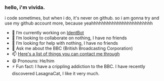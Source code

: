 ### hello, i'm vivida.

i code sometimes, but when i do, it's never on github. so i am gonna try and use my github account more, because yeahhhhhhhhhhhhhhhhhhhhhhhh


- 🔭 I’m currently working on [IdentBot](https://vvd.wtf/identbot)
- 👯 I’m looking to collaborate on nothing, I have no friends
- 🤔 I’m looking for help with nothing, I have no friends
- 💬 Ask me about the BBC (British Broadcasting Corporation)
- 📫 [Here's a list of things you can contact me through](https://vvd.wtf/socials)
- 😄 Pronouns: He/him
- ⚡ Fun fact: I have a crippling addiction to the BBC. I have recently discovered LasagnaCat, I like it very much.
